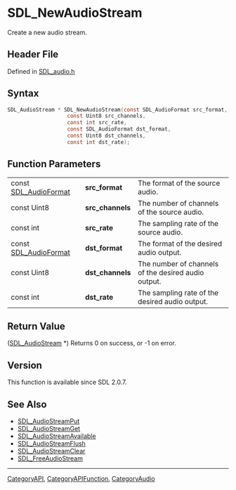 # SDL_NewAudioStream

Create a new audio stream.

## Header File

Defined in [SDL_audio.h](https://github.com/libsdl-org/SDL/blob/SDL2/include/SDL_audio.h)

## Syntax

```c
SDL_AudioStream * SDL_NewAudioStream(const SDL_AudioFormat src_format,
                   const Uint8 src_channels,
                   const int src_rate,
                   const SDL_AudioFormat dst_format,
                   const Uint8 dst_channels,
                   const int dst_rate);
```

## Function Parameters

|                                          |                  |                                                     |
| ---------------------------------------- | ---------------- | --------------------------------------------------- |
| const [SDL_AudioFormat](SDL_AudioFormat) | **src_format**   | The format of the source audio.                     |
| const Uint8                              | **src_channels** | The number of channels of the source audio.         |
| const int                                | **src_rate**     | The sampling rate of the source audio.              |
| const [SDL_AudioFormat](SDL_AudioFormat) | **dst_format**   | The format of the desired audio output.             |
| const Uint8                              | **dst_channels** | The number of channels of the desired audio output. |
| const int                                | **dst_rate**     | The sampling rate of the desired audio output.      |

## Return Value

([SDL_AudioStream](SDL_AudioStream) *) Returns 0 on success, or -1 on
error.

## Version

This function is available since SDL 2.0.7.

## See Also

- [SDL_AudioStreamPut](SDL_AudioStreamPut)
- [SDL_AudioStreamGet](SDL_AudioStreamGet)
- [SDL_AudioStreamAvailable](SDL_AudioStreamAvailable)
- [SDL_AudioStreamFlush](SDL_AudioStreamFlush)
- [SDL_AudioStreamClear](SDL_AudioStreamClear)
- [SDL_FreeAudioStream](SDL_FreeAudioStream)

----
[CategoryAPI](CategoryAPI), [CategoryAPIFunction](CategoryAPIFunction), [CategoryAudio](CategoryAudio)

